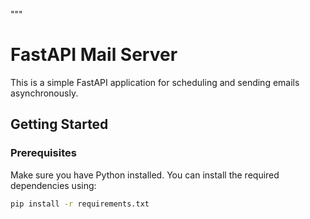 """
# FastAPI Mail Server

This is a simple FastAPI application for scheduling and sending emails asynchronously.

## Getting Started

### Prerequisites

Make sure you have Python installed. You can install the required dependencies using:

```bash
pip install -r requirements.txt
